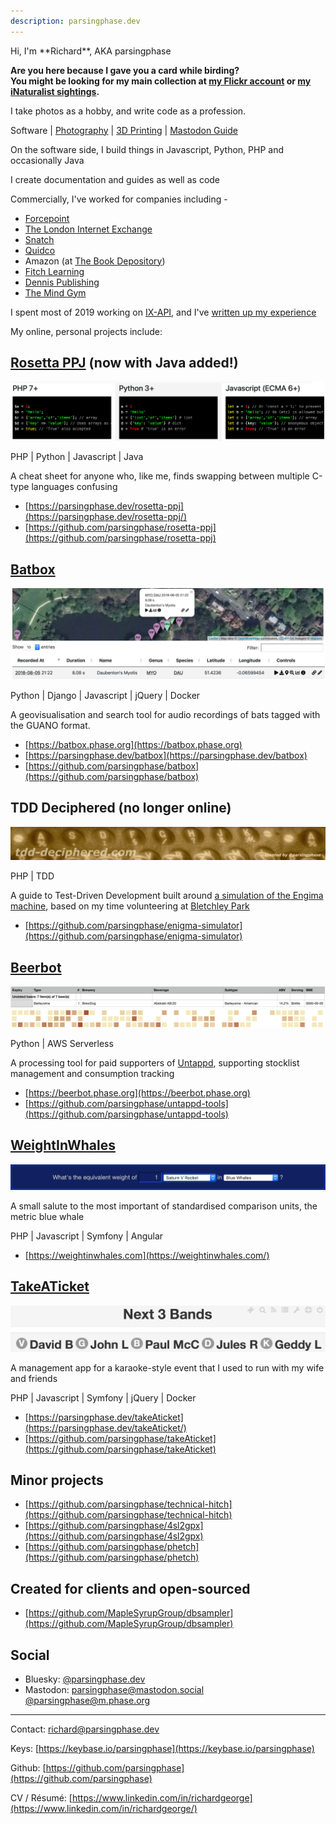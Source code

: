 ```yaml
---
description: parsingphase.dev
---
```

<link rel="stylesheet" href="https://use.fontawesome.com/releases/v5.8.2/css/all.css" integrity="sha384-oS3vJWv+0UjzBfQzYUhtDYW+Pj2yciDJxpsK1OYPAYjqT085Qq/1cq5FLXAZQ7Ay" crossorigin="anonymous">
Hi, I'm **Richard**, AKA parsingphase

<strong>Are you here because I gave you a card while birding? <br />You might be looking for my main collection at
<i class="fab fa-flickr"></i> [my Flickr account](https://www.flickr.com/photos/parsingphase) or 
<i class="fa fa-leaf"></i> [my iNaturalist sightings](https://www.inaturalist.org/observations?user_id=parsingphase).</strong>

I take photos as a hobby, and write code as a profession.

<p class="nav"><i class="fas fa-laptop-code"></i> Software | <a href="/photography/"> <i class="fas fa-camera"></i> Photography</a> | <a href="/3dPrinting/"> <i class="fa fa-cube" aria-hidden="true"></i> 3D Printing</a> | <a href="/mastodon/"> <i class="fas fa-globe"></i> Mastodon Guide</a></p>

On the software side, I build things in Javascript, Python, PHP and occasionally Java

I create documentation and guides as well as code
        
Commercially, I've worked for companies including -

 - [Forcepoint](https://www.forcepoint.com/)
 - [The London Internet Exchange](https://www.linx.net)
 - [Snatch](https://www.snatchvip.com)
 - [Quidco](https://www.quidco.com) 
 - Amazon (at [The Book Depository](https://www.bookdepository.com))
 - [Fitch Learning](https://www.fitchlearning.com)
 - [Dennis Publishing](https://www.dennis.co.uk)
 - [The Mind Gym](https://uk.themindgym.com)

I spent most of 2019 working on [IX-API](https://ix-api.net), 
and I've [written up my experience](https://medium.com/parsing-tech/ix-api-design-notes-and-recollections-27c55829d9e8)

My online, personal projects include:

## [Rosetta PPJ](https://parsingphase.dev/rosetta-ppj/) (now with Java added!)

![PHP-Python-Javascript Rosetta](images/PPJ.png)

 <i class="fab fa-php fa-lg"></i> PHP \| <i class="fab fa-python"></i> Python \| <i class="fab fa-js-square"></i> Javascript \| <i class="fab fa-java"></i> Java

A cheat sheet for anyone who, like me, finds swapping between multiple C-type languages confusing

 - <i class="fas fa-globe" title="Site"></i> [https://parsingphase.dev/rosetta-ppj](https://parsingphase.dev/rosetta-ppj/)
 - <i class="fab fa-github" title="Source"></i> [https://github.com/parsingphase/rosetta-ppj](https://github.com/parsingphase/rosetta-ppj)  

## [Batbox](https://batbox.phase.org) 

![Batbox](images/BAT1.png)

 <i class="fab fa-python"></i> Python \| <i class="fab fa-python"></i> Django \| <i class="fab fa-js-square"></i> Javascript \| <i class="fas fa-dollar-sign"></i> jQuery \| <i class="fab fa-docker"></i> Docker

A geovisualisation and search tool for audio recordings of bats tagged with the GUANO format.

 - <i class="fas fa-globe" title="Site"></i> [https://batbox.phase.org](https://batbox.phase.org) 
 - <i class="fas fa-book" title="Documentation"></i> [https://parsingphase.dev/batbox](https://parsingphase.dev/batbox) 
 - <i class="fab fa-github" title="Source"></i> [https://github.com/parsingphase/batbox](https://github.com/parsingphase/batbox)

## TDD Deciphered (no longer online)

![TDD Deciphered](images/TDD.png)

 <i class="fab fa-php fa-lg"></i> PHP \| <i class="fas fa-check-square"></i> TDD

A guide to Test-Driven Development built around [a simulation of the Engima machine](https://github.com/parsingphase/enigma-simulator), based on my time 
volunteering at [Bletchley Park](https://bletchleypark.org.uk)

 - <i class="fab fa-github" title="Source"></i> [https://github.com/parsingphase/enigma-simulator](https://github.com/parsingphase/enigma-simulator)

## [Beerbot](https://beerbot.phase.org)

![Beerbot Menu](images/BB1.png)
![Beerbot Tracker](images/BB2.png)

 <i class="fab fa-python"></i> Python \| <i class="fab fa-aws"></i> AWS Serverless

A processing tool for paid supporters of [Untappd](https://untappd.com/), supporting stocklist management and consumption tracking

 - <i class="fas fa-globe" title="Site"></i> [https://beerbot.phase.org](https://beerbot.phase.org)
 - <i class="fab fa-github" title="Source"></i> [https://github.com/parsingphase/untappd-tools](https://github.com/parsingphase/untappd-tools)
 
## [WeightInWhales](https://weightinwhales.com/)

![Weight In Whales](images/WIW.png)

A small salute to the most important of standardised comparison units, the metric blue whale

 <i class="fab fa-php fa-lg"></i> PHP \| <i class="fab fa-js-square"></i> Javascript \| <i class="fab fa-symfony"></i> Symfony \| <i class="fab fa-angular"></i> Angular

 - <i class="fas fa-globe" title="Site"></i> [https://weightinwhales.com](https://weightinwhales.com/) 

## [TakeATicket](https://parsingphase.dev/takeAticket/)

![TakeATicket](images/TAT.png)

A management app for a karaoke-style event that I used to run with my wife and friends

 <i class="fab fa-php fa-lg"></i> PHP \| <i class="fab fa-js-square"></i> Javascript \| <i class="fab fa-symfony"></i> Symfony \| <i class="fas fa-dollar-sign"></i> jQuery \| <i class="fab fa-docker"></i> Docker

 - <i class="fas fa-book" title="Documentation"></i> [https://parsingphase.dev/takeAticket](https://parsingphase.dev/takeAticket/)
 - <i class="fab fa-github" title="Source"></i> [https://github.com/parsingphase/takeAticket](https://github.com/parsingphase/takeAticket)

## Minor projects

- <i class="fab fa-github" title="Source"></i> [https://github.com/parsingphase/technical-hitch](https://github.com/parsingphase/technical-hitch)
- <i class="fab fa-github" title="Source"></i> [https://github.com/parsingphase/4sl2gpx](https://github.com/parsingphase/4sl2gpx)
- <i class="fab fa-github" title="Source"></i> [https://github.com/parsingphase/phetch](https://github.com/parsingphase/phetch)

## Created for clients and open-sourced

- <i class="fab fa-github" title="Source"></i> [https://github.com/MapleSyrupGroup/dbsampler](https://github.com/MapleSyrupGroup/dbsampler)


## Social

- Bluesky: [@parsingphase.dev](https://bsky.app/profile/parsingphase.dev)
- Mastodon: <a style="display: none" rel="me" href="https://mastodon.social/@parsingphase">@parsingphase@mastodon.social</a> <a rel="me" href="https://m.phase.org/@parsingphase">@parsingphase@m.phase.org</a>

---

<i class="fas fa-envelope"></i> Contact: [richard@parsingphase.dev](mailto:richard@parsingphase.dev)

<i class="fas fa-key"></i> Keys: [https://keybase.io/parsingphase](https://keybase.io/parsingphase)

<i class="fab fa-github"></i> Github: [https://github.com/parsingphase](https://github.com/parsingphase)

<i class="fab fa-linkedin"></i> CV / Résumé: [https://www.linkedin.com/in/richardgeorge](https://www.linkedin.com/in/richardgeorge/)
